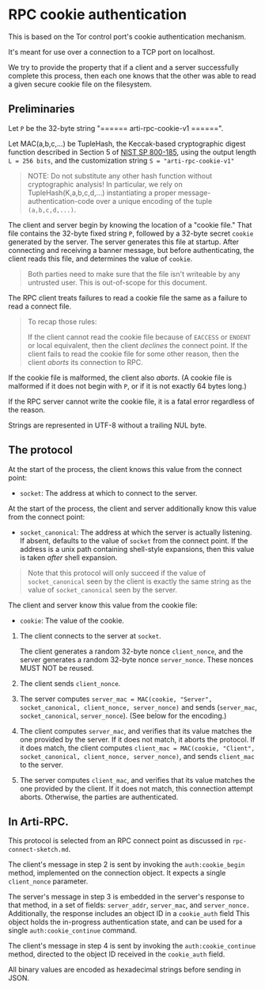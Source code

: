 # RPC cookie authentication

This is based on the Tor control port's cookie authentication mechanism.

It's meant for use over a connection to a TCP port on localhost.

We try to provide the property that if a client and a server successfully
complete this process, then each one knows that the other was able to read
a given secure cookie file on the filesystem.


## Preliminaries

Let `P` be the 32-byte string
"====== arti-rpc-cookie-v1 ======".

Let MAC(a,b,c,...) be TupleHash,
the Keccak-based cryptographic digest function
described in Section 5 of [NIST SP 800-185],
using the output length `L = 256 bits`,
and the customization string `S = "arti-rpc-cookie-v1"`

> NOTE: Do not substitute any other hash function without cryptographic
> analysis!  In particular, we rely on TupleHash(K,a,b,c,d,...)
> instantiating a proper message-authentication-code over a unique
> encoding of the tuple `(a,b,c,d,...)`.

The client and server begin by knowing the location of a "cookie file."
That file contains the 32-byte fixed string `P`, followed by a 32-byte secret
`cookie` generated by the server. The server generates this file at startup.
After connecting and receiving a banner message,
but before authenticating, the client reads this file,
and determines the value of `cookie`.

> Both parties need to make sure that the file isn't writeable by any
> untrusted user.  This is out-of-scope for this document.

The RPC client treats failures to read a cookie file
the same as a failure to read a connect file.

> To recap those rules:
>
> If the client cannot read the cookie file because of `EACCESS` or `ENOENT`
> or local equivalent,
> then the client *declines* the connect point.
> If the client fails to read the cookie file for some other reason,
> then the client *aborts* its connection to RPC.

If the cookie file is malformed, the client also *aborts*.
(A cookie file is malformed if it does not begin with `P`,
or if it is not exactly 64 bytes long.)

If the RPC server cannot write the cookie file,
it is a fatal error regardless of the reason.

Strings are represented in UTF-8 without a trailing NUL byte.

[NIST SP 800-185]: https://nvlpubs.nist.gov/nistpubs/SpecialPublications/NIST.SP.800-185.pdf

## The protocol

At the start of the process,
the client knows this value from the connect point:
  - `socket`: The address at which to connect to the server.

At the start of the process,
the client and server additionally know this value from the connect point:
  - `socket_canonical`:
     The address at which the server is actually listening.
     If absent, defaults to the value of `socket` from the connect point.
     If the address is a unix path containing shell-style expansions,
     then this value is taken _after_ shell expansion.

> Note that this protocol will only succeed
> if the value of `socket_canonical` seen by the client
> is exactly the same string as
> the value of `socket_canonical` seen by the server.

The client and server know this value from the cookie file:
  - `cookie`: The value of the cookie.

1. The client connects to the server at `socket`.

   The client generates a random 32-byte nonce `client_nonce`,
   and the server generates a random 32-byte nonce `server_nonce`.
   These nonces MUST NOT be reused.

2. The client sends `client_nonce`.

3. The server computes
   `server_mac = MAC(cookie, "Server", socket_canonical, client_nonce, server_nonce)`
   and sends (`server_mac`, `socket_canonical`, `server_nonce`).
   (See below for the encoding.)

4. The client computes `server_mac`,
   and verifies that its value matches the one
   provided by the server.  If it does not match, it aborts the protocol.
   If it does match, the client computes
   `client_mac = MAC(cookie, "Client", socket_canonical, client_nonce, server_nonce)`,
   and sends `client_mac` to the server.

5. The server computes `client_mac`, and verifies that its value matches the one
   provided by the client.  If it does not match, this connection attempt aborts.
   Otherwise, the parties are authenticated.

## In Arti-RPC.

This protocol is selected from an RPC connect point as discussed
in `rpc-connect-sketch.md`.

The client's message in step 2 is sent by invoking the `auth:cookie_begin` method,
implemented on the connection object.
It expects a single `client_nonce` parameter.

The server's message in step 3 is embedded in the server's response to that
method, in a set of fields: `server_addr`, `server_mac`, and `server_nonce.`
Additionally, the response includes an object ID in a `cookie_auth` field
This object holds the in-progress authentication state, and can be used
for a single `auth:cookie_continue` command.

The client's message in step 4 is sent by invoking the
`auth:cookie_continue` method,
directed to the object ID received in the `cookie_auth` field.

All binary values are encoded as hexadecimal strings before sending in JSON.

